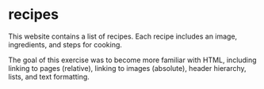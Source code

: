 # recipes

This website contains a list of recipes. Each recipe includes an image, ingredients, and steps for cooking.

The goal of this exercise was to become more familiar with HTML, including linking to pages (relative), linking to images (absolute), header hierarchy, lists, and text formatting.